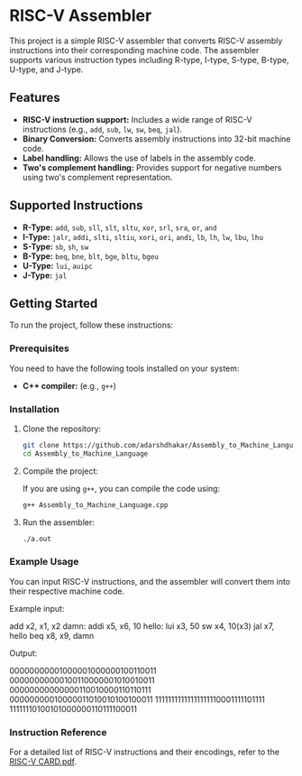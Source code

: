 # RISC-V Assembler

This project is a simple RISC-V assembler that converts RISC-V assembly instructions into their corresponding machine code. The assembler supports various instruction types including R-type, I-type, S-type, B-type, U-type, and J-type.

## Features

- **RISC-V instruction support:** Includes a wide range of RISC-V instructions (e.g., `add`, `sub`, `lw`, `sw`, `beq`, `jal`).
- **Binary Conversion:** Converts assembly instructions into 32-bit machine code.
- **Label handling:** Allows the use of labels in the assembly code.
- **Two's complement handling:** Provides support for negative numbers using two's complement representation.

## Supported Instructions

- **R-Type:** `add`, `sub`, `sll`, `slt`, `sltu`, `xor`, `srl`, `sra`, `or`, `and`
- **I-Type:** `jalr`, `addi`, `slti`, `sltiu`, `xori`, `ori`, `andi`, `lb`, `lh`, `lw`, `lbu`, `lhu`
- **S-Type:** `sb`, `sh`, `sw`
- **B-Type:** `beq`, `bne`, `blt`, `bge`, `bltu`, `bgeu`
- **U-Type:** `lui`, `auipc`
- **J-Type:** `jal`

## Getting Started

To run the project, follow these instructions:

### Prerequisites

You need to have the following tools installed on your system:

- **C++ compiler:** (e.g., `g++`)

### Installation

1. Clone the repository:

    ```bash
    git clone https://github.com/adarshdhakar/Assembly_to_Machine_Language.git
    cd Assembly_to_Machine_Language
    ```

2. Compile the project:

    If you are using `g++`, you can compile the code using:

    ```bash
    g++ Assembly_to_Machine_Language.cpp
    ```

3. Run the assembler:

    ```bash
    ./a.out
    ```

### Example Usage

You can input RISC-V instructions, and the assembler will convert them into their respective machine code.

Example input:

add x2, x1, x2
damn:
addi x5, x6, 10
hello:
lui x3, 50
sw x4, 10(x3)
jal x7, hello
beq x8, x9, damn

Output:

00000000001000001000000100110011
00000000000100110000001010010011
00000000000000110010000110110111
00000000010000011010010100100011
11111111111111111110001111101111
11111110100101000000110111100011

### Instruction Reference

For a detailed list of RISC-V instructions and their encodings, refer to the [RISC-V CARD.pdf](https://github.com/adarshdhakar/Assembly_to_Machine_Language/blob/main/RISCV_CARD.pdf).



